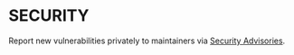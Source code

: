 # SECURITY

Report new vulnerabilities privately to maintainers via
[Security Advisories](https://github.com/tprasadtp/protonvpn-docker/security/advisories).
